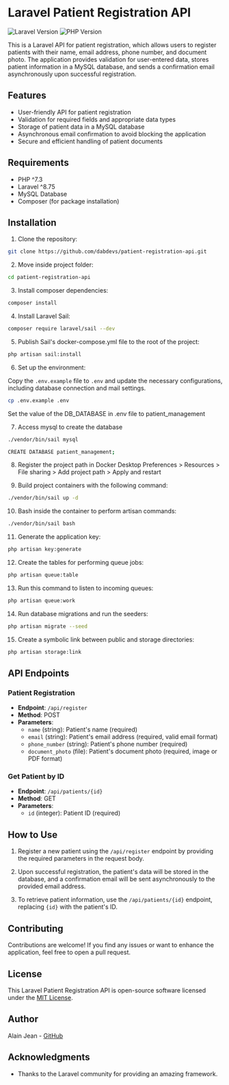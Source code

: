 # Laravel Patient Registration API

![Laravel Version](https://img.shields.io/badge/Laravel-8.x-red)
![PHP Version](https://img.shields.io/badge/PHP-^7.4-blue)

This is a Laravel API for patient registration, which allows users to register patients with their name, email address, phone number, and document photo. The application provides validation for user-entered data, stores patient information in a MySQL database, and sends a confirmation email asynchronously upon successful registration.

## Features

-   User-friendly API for patient registration
-   Validation for required fields and appropriate data types
-   Storage of patient data in a MySQL database
-   Asynchronous email confirmation to avoid blocking the application
-   Secure and efficient handling of patient documents

## Requirements

-   PHP ^7.3
-   Laravel ^8.75
-   MySQL Database
-   Composer (for package installation)

## Installation

1. Clone the repository:

```bash
git clone https://github.com/dabdevs/patient-registration-api.git
```

2. Move inside project folder:

```bash
cd patient-registration-api
```

3. Install composer dependencies:

```bash
composer install
```

4. Install Laravel Sail:

```bash
composer require laravel/sail --dev
```

5. Publish Sail's docker-compose.yml file to the root of the project:

```bash
php artisan sail:install
```

6. Set up the environment:

Copy the `.env.example` file to `.env` and update the necessary configurations, including database connection and mail settings.

```bash
cp .env.example .env
```

Set the value of the DB_DATABASE in .env file to patient_management

7. Access mysql to create the database

```bash
./vendor/bin/sail mysql

CREATE DATABASE patient_management;
```

8. Register the project path in Docker Desktop
   Preferences > Resources > File sharing > Add project path > Apply and restart

9. Build project containers with the following command:

```bash
./vendor/bin/sail up -d
```

10. Bash inside the container to perform artisan commands:

```bash
./vendor/bin/sail bash
```

11. Generate the application key:

```bash
php artisan key:generate
```

12. Create the tables for performing queue jobs:

```bash
php artisan queue:table
```

13. Run this command to listen to incoming queues:

```bash
php artisan queue:work
```

14. Run database migrations and run the seeders:

```bash
php artisan migrate --seed
```

15. Create a symbolic link between public and storage directories:

```bash
php artisan storage:link
```

## API Endpoints

### Patient Registration

-   **Endpoint**: `/api/register`
-   **Method**: POST
-   **Parameters**:
    -   `name` (string): Patient's name (required)
    -   `email` (string): Patient's email address (required, valid email format)
    -   `phone_number` (string): Patient's phone number (required)
    -   `document_photo` (file): Patient's document photo (required, image or PDF format)

### Get Patient by ID

-   **Endpoint**: `/api/patients/{id}`
-   **Method**: GET
-   **Parameters**:
    -   `id` (integer): Patient ID (required)

## How to Use

1. Register a new patient using the `/api/register` endpoint by providing the required parameters in the request body.

2. Upon successful registration, the patient's data will be stored in the database, and a confirmation email will be sent asynchronously to the provided email address.

3. To retrieve patient information, use the `/api/patients/{id}` endpoint, replacing `{id}` with the patient's ID.

## Contributing

Contributions are welcome! If you find any issues or want to enhance the application, feel free to open a pull request.

## License

This Laravel Patient Registration API is open-source software licensed under the [MIT License](LICENSE).

## Author

Alain Jean - [GitHub](https://github.com/dabdevs)

## Acknowledgments

-   Thanks to the Laravel community for providing an amazing framework.
